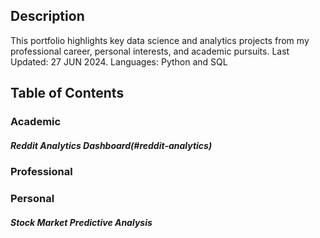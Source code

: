 ## Description
This portfolio highlights key data science and analytics projects from my professional career, personal interests, and academic pursuits.
Last Updated: 27 JUN 2024.
Languages: Python and SQL

## Table of Contents
### Academic
##### Reddit Analytics Dashboard(#reddit-analytics)
### Professional
##### 
### Personal 
##### Stock Market Predictive Analysis

<br>

